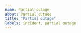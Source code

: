 ```yaml
---
name: Partial outage
about: Partial outage
title: "Partial outage"
labels: incident, partial outage
---
```


<!-- You may uncomment updates of this template as needed -->

<!-- Update: YOUR UPDATE HERE -->

<!-- Resolved: This incident has been resolved -->

<!-- Monitoring: We have implemented a fix and we are continuing to monitor the incident -->

<!-- Identified: We have identified the issue and a fix is being implemented -->

<!-- Investigating: We are currently investigating a partial outage -->
